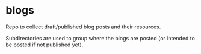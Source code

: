 # blogs

Repo to collect draft/published blog posts and their resources.

Subdirectories are used to group where the blogs are posted (or intended to be posted if not published yet).